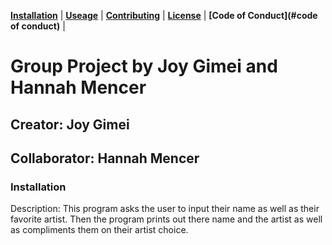 **[Installation](#installation)** |
**[Useage](#usage)** |
**[Contributing](#contributing)** |
**[License](#license)** |
**[Code of Conduct](#code of conduct)** |

# Group Project by Joy Gimei and Hannah Mencer
## Creator: Joy Gimei
## Collaborator: Hannah Mencer

### Installation


Description:
This program asks the user to input their name as well as their favorite artist. Then the program prints out there name and the artist as well as compliments them on their artist choice.
